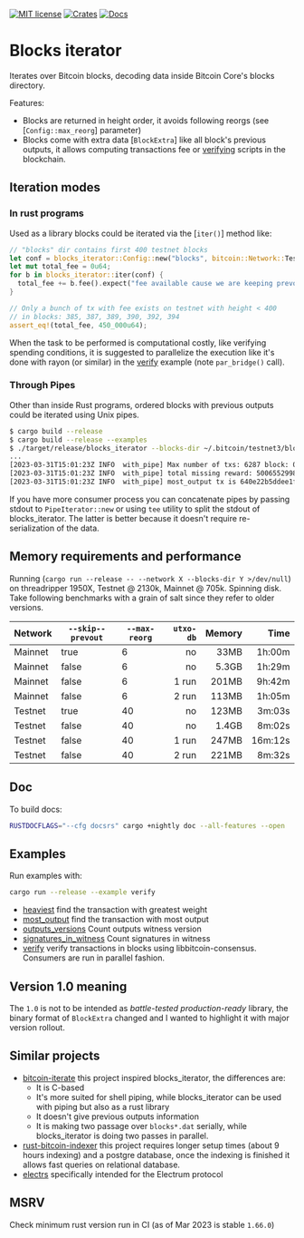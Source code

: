 [![MIT license](https://img.shields.io/github/license/RCasatta/blocks_iterator)](https://github.com/RCasatta/blocks_iterator/blob/master/LICENSE)
[![Crates](https://img.shields.io/crates/v/blocks_iterator.svg)](https://crates.io/crates/blocks_iterator)
[![Docs](https://img.shields.io/badge/docs.rs-blocks_iterator-green)](https://docs.rs/blocks_iterator)

# Blocks iterator

Iterates over Bitcoin blocks, decoding data inside Bitcoin Core's blocks directory.

Features:
* Blocks are returned in height order, it avoids following reorgs (see [`Config::max_reorg`] parameter)
* Blocks come with extra data [`BlockExtra`] like all block's previous outputs, it allows computing 
transactions fee or [verifying](https://github.com/RCasatta/blocks_iterator/blob/master/examples/verify.rs) 
scripts in the blockchain.

## Iteration modes

### In rust programs

Used as a library blocks could be iterated via the [`iter()`] method like:

```rust
// "blocks" dir contains first 400 testnet blocks
let conf = blocks_iterator::Config::new("blocks", bitcoin::Network::Testnet);
let mut total_fee = 0u64;
for b in blocks_iterator::iter(conf) {
  total_fee += b.fee().expect("fee available cause we are keeping prevouts");
}

// Only a bunch of tx with fee exists on testnet with height < 400
// in blocks: 385, 387, 389, 390, 392, 394
assert_eq!(total_fee, 450_000u64);
```

When the task to be performed is computational costly, like verifying spending conditions, it is 
suggested to parallelize the execution like it's done with rayon (or similar) in the 
[verify](https://github.com/RCasatta/blocks_iterator/blob/master/examples/verify.rs) example 
(note `par_bridge()` call).

### Through Pipes

Other than inside Rust programs, ordered blocks with previous outputs could be iterated using Unix pipes.

```sh
$ cargo build --release 
$ cargo build --release --examples
$ ./target/release/blocks_iterator --blocks-dir ~/.bitcoin/testnet3/blocks --network testnet --max-reorg 40 --stop-at-height 200000 | ./target/release/examples/with_pipe
...
[2023-03-31T15:01:23Z INFO  with_pipe] Max number of txs: 6287 block: 0000000000bc915505318327aa0f18568ce024702a024d7c4a3ecfe80a893d6c
[2023-03-31T15:01:23Z INFO  with_pipe] total missing reward: 50065529986 in 100 blocks
[2023-03-31T15:01:23Z INFO  with_pipe] most_output tx is 640e22b5ddee1f6d2d701e37877027221ba5b36027634a2e3c3ee1569b4aa179 with #outputs: 10001
```

If you have more consumer process you can concatenate pipes by passing stdout to `PipeIterator::new` or using `tee` utility to split the stdout of blocks_iterator. The latter is better because it doesn't require re-serialization of the data.

## Memory requirements and performance

Running (`cargo run --release -- --network X --blocks-dir Y >/dev/null`) on threadripper 1950X, 
Testnet @ 2130k, Mainnet @ 705k. Spinning disk. Take following benchmarks with a grain of salt 
since they refer to older versions.

| Network | `--skip--prevout` | `--max-reorg` | `utxo-db` | Memory | Time    |
|---------|-------------------|---------------|----------:|-------:|--------:|
| Mainnet | true              |           6   | no        |   33MB |  1h:00m |
| Mainnet | false             |           6   | no        |  5.3GB |  1h:29m |
| Mainnet | false             |           6   | 1 run     |  201MB |  9h:42m |
| Mainnet | false             |           6   | 2 run     |  113MB |  1h:05m |
| Testnet | true              |           40  | no        |  123MB |  3m:03s |
| Testnet | false             |           40  | no        |  1.4GB |  8m:02s |
| Testnet | false             |           40  | 1 run     |  247MB | 16m:12s |
| Testnet | false             |           40  | 2 run     |  221MB |  8m:32s |

## Doc

To build docs:

```sh
RUSTDOCFLAGS="--cfg docsrs" cargo +nightly doc --all-features --open
```

## Examples

Run examples with:

```sh
cargo run --release --example verify
```

* [heaviest](examples/heaviest_pipe.rs) find the transaction with greatest weight
* [most_output](examples/most_output_pipe.rs) find the transaction with most output
* [outputs_versions](examples/outputs_versions.rs) Count outputs witness version
* [signatures_in_witness](examples/signatures_in_witness.rs) Count signatures in witness
* [verify](examples/verify.rs) verify transactions in blocks using libbitcoin-consensus. Consumers are run in parallel fashion.

## Version 1.0 meaning

The `1.0` is not to be intended as *battle-tested production-ready* library, the binary format of 
`BlockExtra` changed and I wanted to highlight it with major version rollout.

## Similar projects

* [bitcoin-iterate](https://github.com/rustyrussell/bitcoin-iterate) this project inspired blocks_iterator, the differences are:
  * It is C-based
  * It's more suited for shell piping, while blocks_iterator can be used with piping but also as a rust library
  * It doesn't give previous outputs information
  * It is making two passage over `blocks*.dat` serially, while blocks_iterator is doing two passes in parallel.
* [rust-bitcoin-indexer](https://github.com/dpc/rust-bitcoin-indexer) this project requires longer setup times (about 9 hours indexing) and a postgre database, once the indexing is finished it allows fast queries on relational database.
* [electrs](https://github.com/romanz/electrs) specifically intended for the Electrum protocol


## MSRV 

Check minimum rust version run in CI (as of Mar 2023 is stable `1.66.0`)
